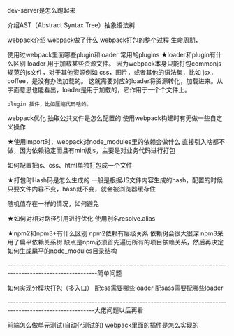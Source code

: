 dev-server是怎么跑起来

介绍AST（Abstract Syntax Tree）抽象语法树

webpack介绍 webpack做了什么
webpack打包的整个过程 生命周期，

使用过webpack里面哪些plugin和loader 常用的plugins
★loader和plugin有什么区别
    loader 用于加载某些资源文件。 因为webpack本身只能打包commonjs规范的js文件，对于其他资源例如 css，图片，或者其他的语法集，比如 jsx， coffee，是没有办法加载的。 这就需要对应的loader将资源转化，加载进来。从字面意思也能看出，loader是用于加载的，它作用于一个个文件上。

    plugin 插件，比如压缩代码啥的。

webpack优化
抽取公共文件是怎么配置的
使用webpack构建时有无做一些自定义操作

★使用import时，webpack对node_modules里的依赖会做什么
    直接引入啥都不做，因为依赖稳定而且有min版js，主要是对业务代码进行打包

如何配置把js、css、html单独打包成一个文件

★打包时Hash码是怎么生成的
    一般是根据JS文件内容生成的hash，配置的时候只要文件内容不变，hash就不变，就会被浏览器缓存住

随机值存在一样的情况，如何避免

★如何对相对路径引用进行优化
    使用别名resolve.alias

★npm2和npm3+有什么区别
    npm2依赖有层级关系 依赖树会很大很深
    npm3采用了扁平依赖关系树 缺点是npm必须首先遍历所有的项目依赖关系，然后再决定如何生成扁平的node_modules目录结构

--------------------------------------------------------------------------------------------------------------简单问题

如何实现分模块打包（多入口）
配css需要哪些loader
配sass需要配哪些loader

-------------------------------------------------------------------------------------------------------------大佬问题以后再看

前端怎么做单元测试(自动化测试的)
webpack里面的插件是怎么实现的